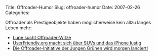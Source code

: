 Title: Offroader-Humor
Slug: offroader-humor
Date: 2007-02-26
Categories:

Offroader als Prestigeobjekte haben möglicherweise kein allzu langes Leben mehr:

- [Lupe sucht Offroader-Witze](http://swiss-lupe.blogspot.com/2007/02/offroader-witze-gesucht.html)
- [UserFriendly.org macht sich über SUVs und das iPhone lustig](http://ars.userfriendly.org/cartoons/?id=20070225)
- [Die Offroader-Initiative der Jungen Grünen wird morgen lanciert!](http://www.menschenfreundlicher.ch/)
